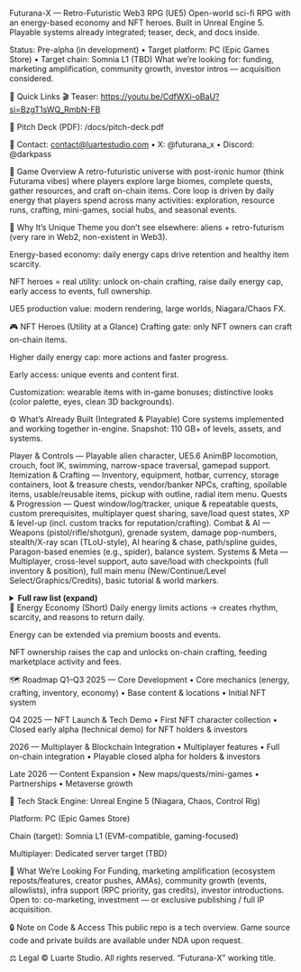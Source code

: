 Futurana-X — Retro-Futuristic Web3 RPG (UE5)
Open-world sci-fi RPG with an energy-based economy and NFT heroes. Built in Unreal Engine 5. Playable systems already integrated; teaser, deck, and docs inside.

Status: Pre-alpha (in development) • Target platform: PC (Epic Games Store) • Target chain: Somnia L1 (TBD)
What we’re looking for: funding, marketing amplification, community growth, investor intros — acquisition considered.

🔗 Quick Links
🎬 Teaser: https://youtu.be/CdfWXi-oBaU?si=BzgT1sWQ_RmbN-FB

📄 Pitch Deck (PDF): /docs/pitch-deck.pdf

📧 Contact: contact@luartestudio.com • X: @futurana_x • Discord: @darkpass

🌌 Game Overview
A retro-futuristic universe with post-ironic humor (think Futurama vibes) where players explore large biomes, complete quests, gather resources, and craft on-chain items.
Core loop is driven by daily energy that players spend across many activities: exploration, resource runs, crafting, mini-games, social hubs, and seasonal events.

🧩 Why It’s Unique
Theme you don’t see elsewhere: aliens + retro-futurism (very rare in Web2, non-existent in Web3).

Energy-based economy: daily energy caps drive retention and healthy item scarcity.

NFT heroes = real utility: unlock on-chain crafting, raise daily energy cap, early access to events, full ownership.

UE5 production value: modern rendering, large worlds, Niagara/Chaos FX.

🎮 NFT Heroes (Utility at a Glance)
Crafting gate: only NFT owners can craft on-chain items.

Higher daily energy cap: more actions and faster progress.

Early access: unique events and content first.

Customization: wearable items with in-game bonuses; distinctive looks (color palette, eyes, clean 3D backgrounds).

⚙️ What’s Already Built (Integrated & Playable)
Core systems implemented and working together in-engine.
Snapshot: 110 GB+ of levels, assets, and systems.

Player & Controls — Playable alien character, UE5.6 AnimBP locomotion, crouch, foot IK, swimming, narrow-space traversal, gamepad support.
Itemization & Crafting — Inventory, equipment, hotbar, currency, storage containers, loot & treasure chests, vendor/banker NPCs, crafting, spoilable items, usable/reusable items, pickup with outline, radial item menu.
Quests & Progression — Quest window/log/tracker, unique & repeatable quests, custom prerequisites, multiplayer quest sharing, save/load quest states, XP & level-up (incl. custom tracks for reputation/crafting).
Combat & AI — Weapons (pistol/rifle/shotgun), grenade system, damage pop-numbers, stealth/X-ray scan (TLoU-style), AI hearing & chase, path/spline guides, Paragon-based enemies (e.g., spider), balance system.
Systems & Meta — Multiplayer, cross-level support, auto save/load with checkpoints (full inventory & position), full main menu (New/Continue/Level Select/Graphics/Credits), basic tutorial & world markers.

<details><summary><strong>Full raw list (expand)</strong></summary>
Locomotion: Playable alien, UE5.5 AnimBP

Item System, Inventory, Equipment, Hotbar, Currency, Storage Containers

Loot Systems, Treasure Chests, Vendor NPC, Banker NPC

Crafting, Spoilable Items, Usable/Reusable Items, Interaction System

Multiplayer Support, Gamepad Support, Cross-level Support, Auto Save/Load

Quest window/log/tracker, quest sharing, unique/repeatable quests, custom prerequisites, save/load quest progress, locked state, re-evaluate availability

XP/LvL up + custom XP tracks (reputation, crafting, etc.)

Weapons, Grenades, AI (chase, hearing), Chaos (glass/other)

X-ray (TLoU-style), balance system, surface impacts with sound & Niagara via data assets

AI enemies (spider + Paragon), pickup outline, flashlight, damage pop-numbers

Pipe fire/smoke, weather manager, inventory component, radial item menu

Crouch, foot IK with Control Rig, additional Paragon enemies

Spline track guide (tutorial), basic tutorial, mission/world markers

Narrow space, AI path track with scheduled pauses

Save/Load with checkpoints (inventory + position), full main menu

Damage profiles (pistol/rifle/shotgun), swimming, push/pull

</details>
🧪 Energy Economy (Short)
Daily energy limits actions → creates rhythm, scarcity, and reasons to return daily.

Energy can be extended via premium boosts and events.

NFT ownership raises the cap and unlocks on-chain crafting, feeding marketplace activity and fees.

🗺️ Roadmap
Q1–Q3 2025 — Core Development
• Core mechanics (energy, crafting, inventory, economy) • Base content & locations • Initial NFT system

Q4 2025 — NFT Launch & Tech Demo
• First NFT character collection • Closed early alpha (technical demo) for NFT holders & investors

2026 — Multiplayer & Blockchain Integration
• Multiplayer features • Full on-chain integration • Playable closed alpha for holders & investors

Late 2026 — Content Expansion
• New maps/quests/mini-games • Partnerships • Metaverse growth

🧰 Tech Stack
Engine: Unreal Engine 5 (Niagara, Chaos, Control Rig)

Platform: PC (Epic Games Store)

Chain (target): Somnia L1 (EVM-compatible, gaming-focused)

Multiplayer: Dedicated server target (TBD)

🤝 What We’re Looking For
Funding, marketing amplification (ecosystem reposts/features, creator pushes, AMAs), community growth (events, allowlists), infra support (RPC priority, gas credits), investor introductions.
Open to: co-marketing, investment — or exclusive publishing / full IP acquisition.




🔒 Note on Code & Access
This public repo is a tech overview. Game source code and private builds are available under NDA upon request.

⚖️ Legal
© Luarte Studio. All rights reserved. “Futurana-X” working title.

